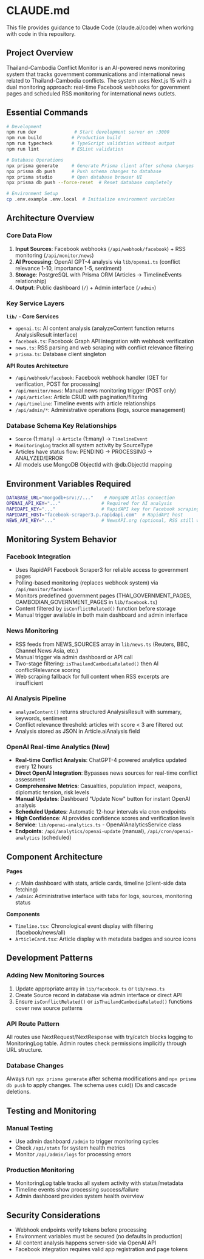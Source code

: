 # CLAUDE.md

This file provides guidance to Claude Code (claude.ai/code) when working with code in this repository.

## Project Overview

Thailand-Cambodia Conflict Monitor is an AI-powered news monitoring system that tracks government communications and international news related to Thailand-Cambodia conflicts. The system uses Next.js 15 with a dual monitoring approach: real-time Facebook webhooks for government pages and scheduled RSS monitoring for international news outlets.

## Essential Commands

```bash
# Development
npm run dev              # Start development server on :3000
npm run build           # Production build
npm run typecheck       # TypeScript validation without output
npm run lint            # ESLint validation

# Database Operations
npx prisma generate     # Generate Prisma client after schema changes
npx prisma db push      # Push schema changes to database
npx prisma studio       # Open database browser UI
npx prisma db push --force-reset  # Reset database completely

# Environment Setup
cp .env.example .env.local  # Initialize environment variables
```

## Architecture Overview

### Core Data Flow
1. **Input Sources**: Facebook webhooks (`/api/webhook/facebook`) + RSS monitoring (`/api/monitor/news`)
2. **AI Processing**: OpenAI GPT-4 analysis via `lib/openai.ts` (conflict relevance 1-10, importance 1-5, sentiment)
3. **Storage**: PostgreSQL with Prisma ORM (Articles → TimelineEvents relationship)
4. **Output**: Public dashboard (`/`) + Admin interface (`/admin`)

### Key Service Layers

**`lib/` - Core Services**
- `openai.ts`: AI content analysis (analyzeContent function returns AnalysisResult interface)
- `facebook.ts`: Facebook Graph API integration with webhook verification
- `news.ts`: RSS parsing and web scraping with conflict relevance filtering
- `prisma.ts`: Database client singleton

**API Routes Architecture**
- `/api/webhook/facebook`: Facebook webhook handler (GET for verification, POST for processing)
- `/api/monitor/news`: Manual news monitoring trigger (POST only)
- `/api/articles`: Article CRUD with pagination/filtering
- `/api/timeline`: Timeline events with article relationships
- `/api/admin/*`: Administrative operations (logs, source management)

### Database Schema Key Relationships
- `Source` (1:many) → `Article` (1:many) → `TimelineEvent`
- `MonitoringLog` tracks all system activity by SourceType
- Articles have status flow: PENDING → PROCESSING → ANALYZED/ERROR
- All models use MongoDB ObjectId with @db.ObjectId mapping

## Environment Variables Required

```bash
DATABASE_URL="mongodb+srv://..."    # MongoDB Atlas connection
OPENAI_API_KEY="..."               # Required for AI analysis
RAPIDAPI_KEY="..."                 # RapidAPI key for Facebook scraping
RAPIDAPI_HOST="facebook-scraper3.p.rapidapi.com"  # RapidAPI host
NEWS_API_KEY="..."                 # NewsAPI.org (optional, RSS still works)
```

## Monitoring System Behavior

### Facebook Integration
- Uses RapidAPI Facebook Scraper3 for reliable access to government pages
- Polling-based monitoring (replaces webhook system) via `/api/monitor/facebook`
- Monitors predefined government pages (THAI_GOVERNMENT_PAGES, CAMBODIAN_GOVERNMENT_PAGES in `lib/facebook.ts`)
- Content filtered by `isConflictRelated()` function before storage
- Manual trigger available in both main dashboard and admin interface

### News Monitoring
- RSS feeds from NEWS_SOURCES array in `lib/news.ts` (Reuters, BBC, Channel News Asia, etc.)
- Manual trigger via admin dashboard or API call
- Two-stage filtering: `isThailandCambodiaRelated()` then AI conflictRelevance scoring
- Web scraping fallback for full content when RSS excerpts are insufficient

### AI Analysis Pipeline
- `analyzeContent()` returns structured AnalysisResult with summary, keywords, sentiment
- Conflict relevance threshold: articles with score < 3 are filtered out
- Analysis stored as JSON in Article.aiAnalysis field

### OpenAI Real-time Analytics (New)
- **Real-time Conflict Analysis**: ChatGPT-4 powered analytics updated every 12 hours
- **Direct OpenAI Integration**: Bypasses news sources for real-time conflict assessment
- **Comprehensive Metrics**: Casualties, population impact, weapons, diplomatic tension, risk levels
- **Manual Updates**: Dashboard "Update Now" button for instant OpenAI analysis
- **Scheduled Updates**: Automatic 12-hour intervals via cron endpoints
- **High Confidence**: AI provides confidence scores and verification levels
- **Service**: `lib/openai-analytics.ts` - OpenAIAnalyticsService class
- **Endpoints**: `/api/analytics/openai-update` (manual), `/api/cron/openai-analytics` (scheduled)

## Component Architecture

**Pages**
- `/`: Main dashboard with stats, article cards, timeline (client-side data fetching)
- `/admin`: Administrative interface with tabs for logs, sources, monitoring status

**Components**
- `Timeline.tsx`: Chronological event display with filtering (facebook/news/all)
- `ArticleCard.tsx`: Article display with metadata badges and source icons

## Development Patterns

### Adding New Monitoring Sources
1. Update appropriate array in `lib/facebook.ts` or `lib/news.ts`
2. Create Source record in database via admin interface or direct API
3. Ensure `isConflictRelated()` or `isThailandCambodiaRelated()` functions cover new source patterns

### API Route Pattern
All routes use NextRequest/NextResponse with try/catch blocks logging to MonitoringLog table. Admin routes check permissions implicitly through URL structure.

### Database Changes
Always run `npx prisma generate` after schema modifications and `npx prisma db push` to apply changes. The schema uses cuid() IDs and cascade deletions.

## Testing and Monitoring

### Manual Testing
- Use admin dashboard `/admin` to trigger monitoring cycles
- Check `/api/stats` for system health metrics
- Monitor `/api/admin/logs` for processing errors

### Production Monitoring
- MonitoringLog table tracks all system activity with status/metadata
- Timeline events show processing success/failure
- Admin dashboard provides system health overview

## Security Considerations

- Webhook endpoints verify tokens before processing
- Environment variables must be secured (no defaults in production)
- All content analysis happens server-side via OpenAI API
- Facebook integration requires valid app registration and page tokens